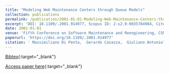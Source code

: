 ```yaml
---
title: "Modeling Web Maintenance Centers through Queue Models"
collection: publications
permalink: /publication/2001-01-01-Modeling-Web-Maintenance-Centers-through-Queue-Models
excerpt: 'DOI: 10.1109/.2001.914977, Scopus ID: 2-s2.0-0035784984, Cited by: 19'
date: 2001-01-01
venue: 'Fifth Conference on Software Maintenance and Reengineering, CSMR 2001, Lisbon, Portugal, March 14-16, 2001'
paperurl: 'https://doi.org/10.1109/.2001.914977'
citation: ' Massimiliano Di Penta,  Gerardo Casazza,  Giuliano Antoniol,  Ettore Merlo, &quot;Modeling Web Maintenance Centers through Queue Models.&quot; Fifth Conference on Software Maintenance and Reengineering, CSMR 2001, Lisbon, Portugal, March 14-16, 2001, 2001.'
---
```

[Bibtex](https://dblp.org/rec/bib/conf/csmr/PentaCAM01){:target="_blank"}

[Access paper here](https://doi.org/10.1109/.2001.914977){:target="_blank"}
